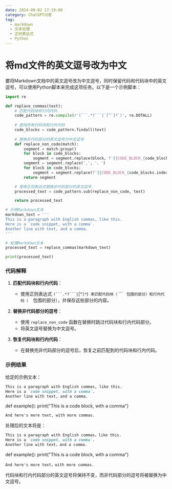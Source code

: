 ```yaml
---
date: 2024-09-02 17:19:00
category: ChatGPT问答
tag: 
  - markdown
  - 文本处理
  - 正则表达式
  - Python
---
```

# 将md文件的英文逗号改为中文
要将Markdown文档中的英文逗号改为中文逗号，同时保留代码和代码块中的英文逗号，可以使用Python脚本来完成这项任务。以下是一个示例脚本：

```python
import re

def replace_commas(text):
    # 匹配代码块和行内代码
    code_pattern = re.compile(r'(```.*?```|`[^`]*`)', re.DOTALL)
    
    # 查找所有代码块和行内代码
    code_blocks = code_pattern.findall(text)
    
    # 替换非代码部分的英文逗号为中文逗号
    def replace_non_code(match):
        segment = match.group()
        for block in code_blocks:
            segment = segment.replace(block, f'{{CODE_BLOCK_{code_blocks.index(block)}}}')
        segment = segment.replace(',', '，')
        for block in code_blocks:
            segment = segment.replace(f'{{CODE_BLOCK_{code_blocks.index(block)}}}', block)
        return segment

    # 使用正则表达式替换非代码部分的英文逗号
    processed_text = code_pattern.sub(replace_non_code, text)

    return processed_text

# 示例Markdown文本
markdown_text = '''
This is a paragraph with English commas, like this.
Here is a `code snippet, with a comma`.
Another line with text, and a comma.
'''

# 处理Markdown文本
processed_text = replace_commas(markdown_text)

print(processed_text)
```

### 代码解释

1. **匹配代码块和行内代码**：
   - 使用正则表达式 `(```.*?```|`[^`]*`)` 来匹配代码块（` ``` ` 包围的部分）和行内代码（` ` ` 包围的部分），并保存这些部分的内容。

2. **替换非代码部分的逗号**：
   - 使用 `replace_non_code` 函数在替换时跳过代码块和行内代码部分。
   - 将英文逗号替换为中文逗号。

3. **恢复代码块和行内代码**：
   - 在替换完非代码部分的逗号后，恢复之前匹配到的代码块和行内代码。

### 示例结果

给定的示例文本：

```markdown
This is a paragraph with English commas, like this.
Here is a `code snippet, with a comma`.
Another line with text, and a comma.
```
def example():
    print("This is a code block, with a comma")
```
And here's more text, with more commas.
```

处理后的文本将是：

```markdown
This is a paragraph with English commas，like this.
Here is a `code snippet, with a comma`.
Another line with text，and a comma.
```
def example():
    print("This is a code block, with a comma")
```
And here's more text，with more commas.
```

代码块和行内代码部分的英文逗号将保持不变，而非代码部分的逗号将被替换为中文逗号。


